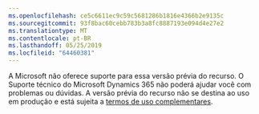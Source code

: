 ```yaml
---
ms.openlocfilehash: ce5c6611ec9c59c5681286b1816e4366b2e9135c
ms.sourcegitcommit: 93f8bac60cebb783b3a8fc8887193e094d4e27e2
ms.translationtype: MT
ms.contentlocale: pt-BR
ms.lasthandoff: 05/25/2019
ms.locfileid: "64460381"
---
```

A Microsoft não oferece suporte para essa versão prévia do recurso. O Suporte técnico do Microsoft Dynamics 365 não poderá ajudar você com problemas ou dúvidas. A versão prévia do recurso não se destina ao uso em produção e está sujeita a [termos de uso complementares](http://go.microsoft.com/fwlink/p/?LinkId=511446).